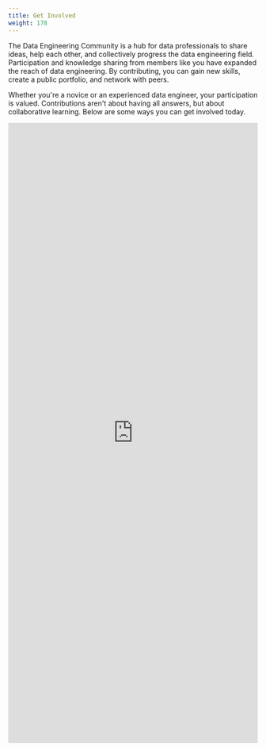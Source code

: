 ```yaml
---
title: Get Involved
weight: 178
---
```

The Data Engineering Community is a hub for data professionals to share ideas, help each other, and collectively progress the data engineering field. Participation and knowledge sharing from members like you have expanded the reach of data engineering. By contributing, you can gain new skills, create a public portfolio, and network with peers.

Whether you're a novice or an experienced data engineer, your participation is valued. Contributions aren't about having all answers, but about collaborative learning. Below are some ways you can get involved today.

<iframe src="https://tally.so/embed/wQeO7G?alignLeft=1&hideTitle=1&dynamicHeight=1" loading="lazy" width="100%" height="1250" frameborder="0" marginheight="0" marginwidth="0" scrolling="no" title="Data Engineering - Get Involved"></iframe>

